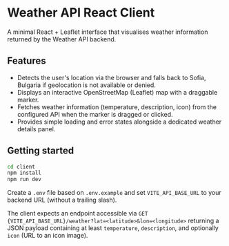 # Weather API React Client

A minimal React + Leaflet interface that visualises weather information returned by the Weather API backend.

## Features

- Detects the user's location via the browser and falls back to Sofia, Bulgaria if geolocation is not available or denied.
- Displays an interactive OpenStreetMap (Leaflet) map with a draggable marker.
- Fetches weather information (temperature, description, icon) from the configured API when the marker is dragged or clicked.
- Provides simple loading and error states alongside a dedicated weather details panel.

## Getting started

```bash
cd client
npm install
npm run dev
```

Create a `.env` file based on `.env.example` and set `VITE_API_BASE_URL` to your backend URL (without a trailing slash).

The client expects an endpoint accessible via `GET {VITE_API_BASE_URL}/weather?lat=<latitude>&lon=<longitude>` returning a JSON payload containing at least `temperature`, `description`, and optionally `icon` (URL to an icon image).

